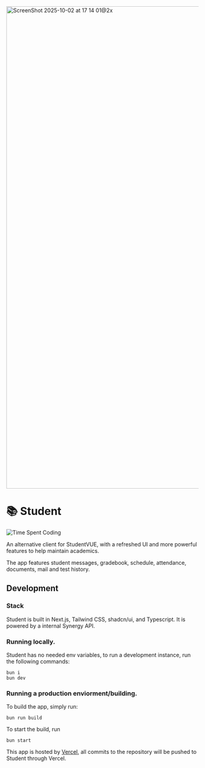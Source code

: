 <img width="2096" height="1260" alt="ScreenShot 2025-10-02 at 17 14 01@2x" src="https://github.com/user-attachments/assets/1406286e-8741-4bcb-85fb-d1fd519e79c6" />

# 📚 Student

![Time Spent Coding](https://hackatime-badge.hackclub.com/U0616280E6P/student)

An alternative client for StudentVUE, with a refreshed UI and more powerful features to help maintain academics.

The app features student messages, gradebook, schedule, attendance, documents, mail and test history.

## Development

### Stack

Student is built in Next.js, Tailwind CSS, shadcn/ui, and Typescript. It is powered by a internal Synergy API.

### Running locally.

Student has no needed env variables, to run a development instance, run the following commands:

```
bun i
bun dev
```

### Running a production enviorment/building.

To build the app, simply run:

```
bun run build
```

To start the build, run

```
bun start
```

This app is hosted by [Vercel](https://vercel.com), all commits to the repository will be pushed to Student through Vercel.
